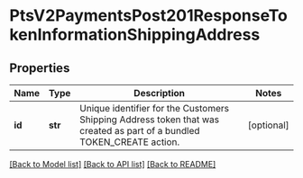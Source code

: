 # PtsV2PaymentsPost201ResponseTokenInformationShippingAddress

## Properties
Name | Type | Description | Notes
------------ | ------------- | ------------- | -------------
**id** | **str** | Unique identifier for the Customers Shipping Address token that was created as part of a bundled TOKEN_CREATE action.  | [optional] 

[[Back to Model list]](../README.md#documentation-for-models) [[Back to API list]](../README.md#documentation-for-api-endpoints) [[Back to README]](../README.md)



